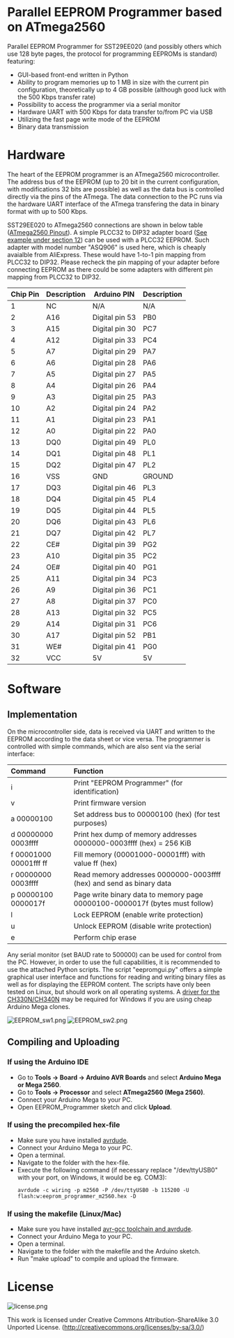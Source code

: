 # Parallel EEPROM Programmer based on ATmega2560
Parallel EEPROM Programmer for SST29EE020 (and possibly others which use 128 byte pages, the protocol for programming EEPROMs is standard) featuring:
- GUI-based front-end written in Python
- Ability to program memories up to 1 MB in size with the current pin configuration, theoretically up to 4 GB possible (although good luck with the 500 Kbps transfer rate)
- Possibility to access the programmer via a serial monitor
- Hardware UART with 500 Kbps for data transfer to/from PC via USB
- Utilizing the fast page write mode of the EEPROM
- Binary data transmission

<!--- ![EEPROM_hw1.jpeg](https://raw.githubusercontent.com/prochazkaml/ATmega2560-EEPROM-Programmer/master/documentation/EEPROM_hw1.jpeg) --->
<!--- ![EEPROM_hw2.jpeg](https://raw.githubusercontent.com/prochazkaml/ATmega2560-EEPROM-Programmer/master/documentation/EEPROM_hw2.jpeg) --->

# Hardware
The heart of the EEPROM programmer is an ATmega2560 microcontroller. The address bus of the EEPROM (up to 20 bit in the current configuration, with modifications 32 bits are possible) as well as the data bus is controlled directly via the pins of the ATmega. The data connection to the PC runs via the hardware UART interface of the ATmega transfering the data in binary format with up to 500 Kbps.    

SST29EE020 to ATmega2560 connections are shown in below table ([ATmega2560 Pinout](https://docs.arduino.cc/hacking/hardware/PinMapping2560)). A simple PLCC32 to DIP32 adapter board ([See example under section 12](http://forums.xgecu.com/redirect.php?tid=19&goto=lastpost#lastpost)) can be used with a PLCC32 EEPROM. Such adapter with model number "ASQ906" is used here, which is cheaply avaialble from AliExpress. These would have 1-to-1 pin mapping from PLCC32 to DIP32. Please recheck the pin mapping of your adapter before connecting EEPROM as there could be some adapters with different pin mapping from PLCC32 to DIP32.    

|Chip Pin|Description|Arduino PIN   |Description|
|--------|-----------|--------------|-----------|
|1       |NC         |N/A           |N/A        |
|2       |A16        |Digital pin 53|PB0        |
|3       |A15        |Digital pin 30|PC7        |
|4       |A12        |Digital pin 33|PC4        |
|5       |A7         |Digital pin 29|PA7        |
|6       |A6         |Digital pin 28|PA6        |
|7       |A5         |Digital pin 27|PA5        |
|8       |A4         |Digital pin 26|PA4        |
|9       |A3         |Digital pin 25|PA3        |
|10      |A2         |Digital pin 24|PA2        |
|11      |A1         |Digital pin 23|PA1        |
|12      |A0         |Digital pin 22|PA0        |
|13      |DQ0        |Digital pin 49|PL0        |
|14      |DQ1        |Digital pin 48|PL1        |
|15      |DQ2        |Digital pin 47|PL2        |
|16      |VSS        |GND           |GROUND     |
|17      |DQ3        |Digital pin 46|PL3        |
|18      |DQ4        |Digital pin 45|PL4        |
|19      |DQ5        |Digital pin 44|PL5        |
|20      |DQ6        |Digital pin 43|PL6        |
|21      |DQ7        |Digital pin 42|PL7        |
|22      |CE#        |Digital pin 39|PG2        |
|23      |A10        |Digital pin 35|PC2        |
|24      |OE#        |Digital pin 40|PG1        |
|25      |A11        |Digital pin 34|PC3        |
|26      |A9         |Digital pin 36|PC1        |
|27      |A8         |Digital pin 37|PC0        |
|28      |A13        |Digital pin 32|PC5        |
|29      |A14        |Digital pin 31|PC6        |
|30      |A17        |Digital pin 52|PB1        |
|31      |WE#        |Digital pin 41|PG0        |
|32      |VCC        |5V            |5V         |  

<!---
# What are EEPROMs?
The EEPROM is accessed like a Static RAM for the read or write cycle without the need for external components. Many EEPROMs contain a 128-byte page register to allow writing of up to 128 bytes simultaneously. The end of a write cycle can be detected by data polling. Once the end of a write cycle has been detected a new access for a read or write can begin.
An optional software data protection mechanism is available to guard against inadvertent writes.

## Read Access
The EEPROM is accessed like a Static RAM. When !CE and !OE are low and !WE is high, the data stored at the memory location determined by the address pins is asserted on the outputs. The outputs are put in the high impedance state when either !CE or !OE is high.

## Write Access
A low pulse on the !WE or !CE input with !CE or !WE low (respectively) and !OE high initiates a write cycle. The address is latched on the falling edge of !CE or !WE, whichever occurs last. The data is latched by the first rising edge of !CE or !WE. Once a byte write has been started it will automatically time itself to completion.
The page write operation allows 1 to 64 bytes of data to be written into the device during a single internal programming period. A page write operation is initiated in the same manner as a byte write; the first byte written can then be followed by 1 to 127 additional bytes.
Each successive byte must be written within 150 μs of the previous byte. All bytes during a page write operation must reside on the same page as defined by the state of the A7 - A(max) inputs. For each WE high to low transition during the page write operation, A7 - A14 must be the same.
The A0 to A6 inputs are used to specify which bytes within the page are to be written. The bytes may be loaded in any order and may be altered within the same load period. Only bytes which are specified for writing will be written; unnecessary cycling of other bytes within the page does not occur.

## Data Polling
The EEPROM features DATA Polling to indicate the end of a write cycle. During a byte or page write cycle an attempted read of the last byte written will result in the complement of the written data to be presented on I/O7. Once the write cycle has been completed, true data is valid on all outputs, and the next write cycle may begin. DATA Polling may begin at anytime during the write cycle.
In addition to DATA Polling the EEPROM provides another method for determining the end of a write cycle. During the write operation, successive attempts to read data from the device will result in I/O6 toggling between one and zero. Once the write has completed, I/O6 will stop toggling and valid data will be read. Reading the toggle bit may begin at any time during the write cycle.
--->

# Software
## Implementation
On the microcontroller side, data is received via UART and written to the EEPROM according to the data sheet or vice versa. The programmer is controlled with simple commands, which are also sent via the serial interface:

|Command|Function|
|:-|:-|
|i                |Print "EEPROM Programmer" (for identification)|
|v                |Print firmware version|
|a 00000100       |Set address bus to 00000100 (hex) (for test purposes)|
|d 00000000 0003ffff      |Print hex dump of memory addresses 0000000-0003ffff (hex) = 256 KiB|
|f 00001000 00001fff ff   |Fill memory (00001000-00001fff) with value ff (hex)|
|r 00000000 0003ffff      |Read memory addresses 0000000-0003ffff (hex) and send as binary data|
|p 00000100 0000017f      |Page write binary data to memory page 00000100-0000017f (bytes must follow)|
|l                |Lock EEPROM (enable write protection)|
|u                |Unlock EEPROM (disable write protection)|
|e                |Perform chip erase|

Any serial monitor (set BAUD rate to 500000) can be used for control from the PC. However, in order to use the full capabilities, it is recommended to use the attached Python scripts. The script "eepromgui.py" offers a simple graphical user interface and functions for reading and writing binary files as well as for displaying the EEPROM content. The scripts have only been tested on Linux, but should work on all operating systems. A [driver for the CH330N/CH340N](https://learn.sparkfun.com/tutorials/how-to-install-ch340-drivers/all#drivers-if-you-need-them) may be required for Windows if you are using cheap Arduino Mega clones.

![EEPROM_sw1.png](https://raw.githubusercontent.com/prochazkaml/ATmega2560-EEPROM-Programmer/master/documentation/EEPROM_sw1.png)
![EEPROM_sw2.png](https://raw.githubusercontent.com/prochazkaml/ATmega2560-EEPROM-Programmer/master/documentation/EEPROM_sw2.png)

## Compiling and Uploading
### If using the Arduino IDE
- Go to **Tools -> Board -> Arduino AVR Boards** and select **Arduino Mega or Mega 2560**.
- Go to **Tools -> Processor** and select **ATmega2560 (Mega 2560)**.
- Connect your Arduino Mega to your PC.
- Open EEPROM_Programmer sketch and click **Upload**.

### If using the precompiled hex-file
- Make sure you have installed [avrdude](https://learn.adafruit.com/usbtinyisp/avrdude).
- Connect your Arduino Mega to your PC.
- Open a terminal.
- Navigate to the folder with the hex-file.
- Execute the following command (if necessary replace "/dev/ttyUSB0" with your port, on Windows, it would be eg. COM3):
  ```
  avrdude -c wiring -p m2560 -P /dev/ttyUSB0 -b 115200 -U flash:w:eeprom_programmer_m2560.hex -D
  ```

### If using the makefile (Linux/Mac)
- Make sure you have installed [avr-gcc toolchain and avrdude](http://maxembedded.com/2015/06/setting-up-avr-gcc-toolchain-on-linux-and-mac-os-x/).
- Connect your Arduino Mega to your PC.
- Open a terminal.
- Navigate to the folder with the makefile and the Arduino sketch.
- Run "make upload" to compile and upload the firmware.

# License
![license.png](https://i.creativecommons.org/l/by-sa/3.0/88x31.png)

This work is licensed under Creative Commons Attribution-ShareAlike 3.0 Unported License. 
(http://creativecommons.org/licenses/by-sa/3.0/)
